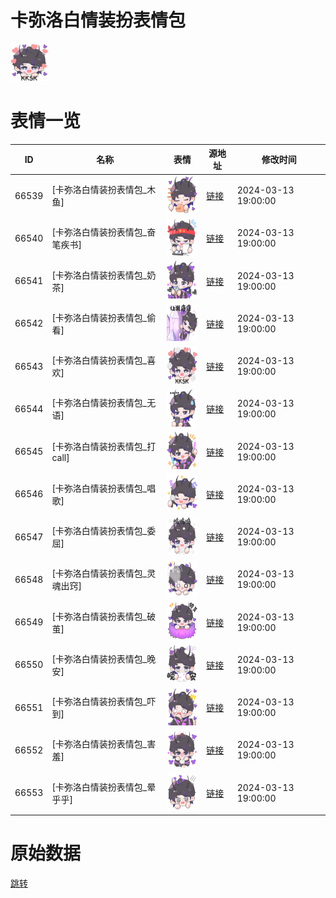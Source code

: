# 卡弥洛白情装扮表情包

<img src="./cover.png" height="60" alt="cover" />

# 表情一览

|ID|名称|表情|源地址|修改时间|
|----|----|----|----|----|
|66539|[卡弥洛白情装扮表情包_木鱼]|<img src="./pic/066539_%5B卡弥洛白情装扮表情包_木鱼%5D.png" height="60" alt="木鱼"/>|[链接](https://i0.hdslb.com/bfs/garb/4b5aaf1a084b9b8e5be4b148fe42bb143fe87f08.png)|2024-03-13 19:00:00|
|66540|[卡弥洛白情装扮表情包_奋笔疾书]|<img src="./pic/066540_%5B卡弥洛白情装扮表情包_奋笔疾书%5D.png" height="60" alt="奋笔疾书"/>|[链接](https://i0.hdslb.com/bfs/garb/7fc0dd84be50302d050ec3bce2f2c0859c6d8073.png)|2024-03-13 19:00:00|
|66541|[卡弥洛白情装扮表情包_奶茶]|<img src="./pic/066541_%5B卡弥洛白情装扮表情包_奶茶%5D.png" height="60" alt="奶茶"/>|[链接](https://i0.hdslb.com/bfs/garb/e91cae03b39b7081739bdb7e1fcd311466699aba.png)|2024-03-13 19:00:00|
|66542|[卡弥洛白情装扮表情包_偷看]|<img src="./pic/066542_%5B卡弥洛白情装扮表情包_偷看%5D.png" height="60" alt="偷看"/>|[链接](https://i0.hdslb.com/bfs/garb/d2c2985cff16003e1a0e1c2e43762d00402c2cba.png)|2024-03-13 19:00:00|
|66543|[卡弥洛白情装扮表情包_喜欢]|<img src="./pic/066543_%5B卡弥洛白情装扮表情包_喜欢%5D.png" height="60" alt="喜欢"/>|[链接](https://i0.hdslb.com/bfs/garb/b053b0fd4ea7601eda6a7c1ddd9ac9af910bc03f.png)|2024-03-13 19:00:00|
|66544|[卡弥洛白情装扮表情包_无语]|<img src="./pic/066544_%5B卡弥洛白情装扮表情包_无语%5D.png" height="60" alt="无语"/>|[链接](https://i0.hdslb.com/bfs/garb/6099fd3a09e868afe0a499be62593afa591a4903.png)|2024-03-13 19:00:00|
|66545|[卡弥洛白情装扮表情包_打call]|<img src="./pic/066545_%5B卡弥洛白情装扮表情包_打call%5D.png" height="60" alt="打call"/>|[链接](https://i0.hdslb.com/bfs/garb/5bd6599a0231462be670e4cc70d9549a02e834ac.png)|2024-03-13 19:00:00|
|66546|[卡弥洛白情装扮表情包_唱歌]|<img src="./pic/066546_%5B卡弥洛白情装扮表情包_唱歌%5D.png" height="60" alt="唱歌"/>|[链接](https://i0.hdslb.com/bfs/garb/3e8da2e25ad03f5b4bdd02f3827b5ef5dcd37107.png)|2024-03-13 19:00:00|
|66547|[卡弥洛白情装扮表情包_委屈]|<img src="./pic/066547_%5B卡弥洛白情装扮表情包_委屈%5D.png" height="60" alt="委屈"/>|[链接](https://i0.hdslb.com/bfs/garb/6d3def91f08078029868daaccd70f340507c28af.png)|2024-03-13 19:00:00|
|66548|[卡弥洛白情装扮表情包_灵魂出窍]|<img src="./pic/066548_%5B卡弥洛白情装扮表情包_灵魂出窍%5D.png" height="60" alt="灵魂出窍"/>|[链接](https://i0.hdslb.com/bfs/garb/ca2c6a784560e0962afa99ecf11795fdd1231fd4.png)|2024-03-13 19:00:00|
|66549|[卡弥洛白情装扮表情包_破茧]|<img src="./pic/066549_%5B卡弥洛白情装扮表情包_破茧%5D.png" height="60" alt="破茧"/>|[链接](https://i0.hdslb.com/bfs/garb/bfb1325fd06d35492baf60a2f61f4eed95a6c3ea.png)|2024-03-13 19:00:00|
|66550|[卡弥洛白情装扮表情包_晚安]|<img src="./pic/066550_%5B卡弥洛白情装扮表情包_晚安%5D.png" height="60" alt="晚安"/>|[链接](https://i0.hdslb.com/bfs/garb/abd613437e682283e97e8a5a1dd0d1e5a1ac27b1.png)|2024-03-13 19:00:00|
|66551|[卡弥洛白情装扮表情包_吓到]|<img src="./pic/066551_%5B卡弥洛白情装扮表情包_吓到%5D.png" height="60" alt="吓到"/>|[链接](https://i0.hdslb.com/bfs/garb/70ee1ccc7147b6e1cdf9e72d6b45d74368197b4e.png)|2024-03-13 19:00:00|
|66552|[卡弥洛白情装扮表情包_害羞]|<img src="./pic/066552_%5B卡弥洛白情装扮表情包_害羞%5D.png" height="60" alt="害羞"/>|[链接](https://i0.hdslb.com/bfs/garb/7153321bf3ee817f462b7de86567dea6105f8c92.png)|2024-03-13 19:00:00|
|66553|[卡弥洛白情装扮表情包_晕乎乎]|<img src="./pic/066553_%5B卡弥洛白情装扮表情包_晕乎乎%5D.png" height="60" alt="晕乎乎"/>|[链接](https://i0.hdslb.com/bfs/garb/0f94bbea246c7d61ae770f15f539347143052369.png)|2024-03-13 19:00:00|

# 原始数据

[跳转](./raw.json)

